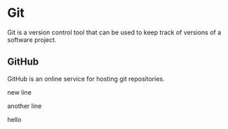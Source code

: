 # Git







Git is a version control tool that can be used to keep track of versions of a software project.







## GitHub







GitHub is an online service for hosting git repositories.



new line

another line

hello
